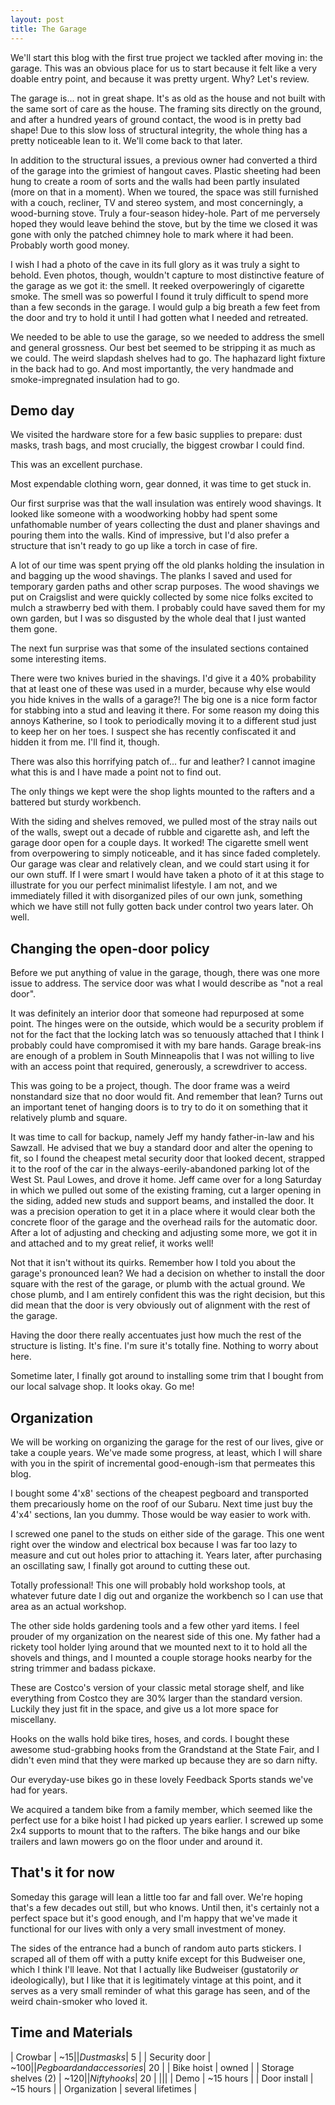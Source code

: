 ```yaml
---
layout: post
title: The Garage
---
```


We'll start this blog with the first true project we tackled after moving in: the garage.
This was an obvious place for us to start because it felt like a very doable entry point, and because it was pretty urgent. Why? Let's review.

The garage is... not in great shape.
It's as old as the house and not built with the same sort of care as the house.
The framing sits directly on the ground, and after a hundred years of ground contact, the wood is in pretty bad shape!
Due to this slow loss of structural integrity, the whole thing has a pretty noticeable lean to it.
We'll come back to that later.

In addition to the structural issues, a previous owner had converted a third of the garage into the grimiest of hangout caves.
Plastic sheeting had been hung to create a room of sorts and the walls had been partly insulated (more on that in a moment).
When we toured, the space was still furnished with a couch, recliner, TV and stereo system, and most concerningly, a wood-burning stove.
Truly a four-season hidey-hole.
Part of me perversely hoped they would leave behind the stove, but by the time we closed it was gone with only the patched chimney hole to mark where it had been.
Probably worth good money.

I wish I had a photo of the cave in its full glory as it was truly a sight to behold.
Even photos, though, wouldn't capture to most distinctive feature of the garage as we got it: the smell.
It reeked overpoweringly of cigarette smoke.
The smell was so powerful I found it truly difficult to spend more than a few seconds in the garage.
I would gulp a big breath a few feet from the door and try to hold it until I had gotten what I needed and retreated.

We needed to be able to use the garage, so we needed to address the smell and general grossness.
Our best bet seemed to be stripping it as much as we could.
The weird slapdash shelves had to go.
The haphazard light fixture in the back had to go.
And most importantly, the very handmade and smoke-impregnated insulation had to go.

## Demo day ##

We visited the hardware store for a few basic supplies to prepare: dust masks, trash bags, and most crucially, the biggest crowbar I could find.

This was an excellent purchase.

Most expendable clothing worn, gear donned, it was time to get stuck in.

Our first surprise was that the wall insulation was entirely wood shavings.
It looked like someone with a woodworking hobby had spent some unfathomable number of years collecting the dust and planer shavings and pouring them into the walls.
Kind of impressive, but I'd also prefer a structure that isn't ready to go up like a torch in case of fire.

A lot of our time was spent prying off the old planks holding the insulation in and bagging up the wood shavings.
The planks I saved and used for temporary garden paths and other scrap purposes.
The wood shavings we put on Craigslist and were quickly collected by some nice folks excited to mulch a strawberry bed with them.
I probably could have saved them for my own garden, but I was so disgusted by the whole deal that I just wanted them gone.

The next fun surprise was that some of the insulated sections contained some interesting items.

There were two knives buried in the shavings.
I'd give it a 40% probability that at least one of these was used in a murder, because why else would you hide knives in the walls of a garage?!
The big one is a nice form factor for stabbing into a stud and leaving it there.
For some reason my doing this annoys Katherine, so I took to periodically moving it to a different stud just to keep her on her toes.
I suspect she has recently confiscated it and hidden it from me.
I'll find it, though.

There was also this horrifying patch of... fur and leather?
I cannot imagine what this is and I have made a point not to find out.

The only things we kept were the shop lights mounted to the rafters and a battered but sturdy workbench.

With the siding and shelves removed, we pulled most of the stray nails out of the walls, swept out a decade of rubble and cigarette ash, and left the garage door open for a couple days.
It worked!
The cigarette smell went from overpowering to simply noticeable, and it has since faded completely.
Our garage was clear and relatively clean, and we could start using it for our own stuff.
If I were smart I would have taken a photo of it at this stage to illustrate for you our perfect minimalist lifestyle.
I am not, and we immediately filled it with disorganized piles of our own junk, something which we have still not fully gotten back under control two years later.
Oh well.

## Changing the open-door policy ##

Before we put anything of value in the garage, though, there was one more issue to address.
The service door was what I would describe as "not a real door".

It was definitely an interior door that someone had repurposed at some point.
The hinges were on the outside, which would be a security problem if not for the fact that the locking latch was so tenuously attached that I think I probably could have compromised it with my bare hands.
Garage break-ins are enough of a problem in South Minneapolis that I was not willing to live with an access point that required, generously, a screwdriver to access.

This was going to be a project, though.
The door frame was a weird nonstandard size that no door would fit.
And remember that lean?
Turns out an important tenet of hanging doors is to try to do it on something that it relatively plumb and square.

It was time to call for backup, namely Jeff my handy father-in-law and his Sawzall.
He advised that we buy a standard door and alter the opening to fit, so I found the cheapest metal security door that looked decent, strapped it to the roof of the car in the always-eerily-abandoned parking lot of the West St. Paul Lowes, and drove it home.
Jeff came over for a long Saturday in which we pulled out some of the existing framing, cut a larger opening in the siding, added new studs and support beams, and installed the door.
It was a precision operation to get it in a place where it would clear both the concrete floor of the garage and the overhead rails for the automatic door.
After a lot of adjusting and checking and adjusting some more, we got it in and attached and to my great relief, it works well!

Not that it isn't without its quirks.
Remember how I told you about the garage's pronounced lean?
We had a decision on whether to install the door square with the rest of the garage, or plumb with the actual ground.
We chose plumb, and I am entirely confident this was the right decision, but this did mean that the door is very obviously out of alignment with the rest of the garage.

Having the door there really accentuates just how much the rest of the structure is listing.
It's fine.
I'm sure it's totally fine.
Nothing to worry about here.

Sometime later, I finally got around to installing some trim that I bought from our local salvage shop.
It looks okay.
Go me!

## Organization ##

We will be working on organizing the garage for the rest of our lives, give or take a couple years.
We've made some progress, at least, which I will share with you in the spirit of incremental good-enough-ism that permeates this blog.

I bought some 4'x8' sections of the cheapest pegboard and transported them precariously home on the roof of our Subaru.
Next time just buy the 4'x4' sections, Ian you dummy.
Those would be way easier to work with.

I screwed one panel to the studs on either side of the garage.
This one went right over the window and electrical box because I was far too lazy to measure and cut out holes prior to attaching it.
Years later, after purchasing an oscillating saw, I finally got around to cutting these out.

Totally professional!
This one will probably hold workshop tools, at whatever future date I dig out and organize the workbench so I can use that area as an actual workshop.

The other side holds gardening tools and a few other yard items.
I feel prouder of my organization on the nearest side of this one.
My father had a rickety tool holder lying around that we mounted next to it to hold all the shovels and things, and I mounted a couple storage hooks nearby for the string trimmer and badass pickaxe.

These are Costco's version of your classic metal storage shelf, and like everything from Costco they are 30% larger than the standard version. Luckily they just fit in the space, and give us a lot more space for miscellany.

Hooks on the walls hold bike tires, hoses, and cords.
I bought these awesome stud-grabbing hooks from the Grandstand at the State Fair, and I didn't even mind that they were marked up because they are so darn nifty.

Our everyday-use bikes go in these lovely Feedback Sports stands we've had for years.

We acquired a tandem bike from a family member, which seemed like the perfect use for a bike hoist I had picked up years earlier.
I screwed up some 2x4 supports to mount that to the rafters.
The bike hangs and our bike trailers and lawn mowers go on the floor under and around it.

## That's it for now ##

Someday this garage will lean a little too far and fall over.
We're hoping that's a few decades out still, but who knows.
Until then, it's certainly not a perfect space but it's good enough, and I'm happy that we've made it functional for our lives with only a very small investment of money.

The sides of the entrance had a bunch of random auto parts stickers.
I scraped all of them off with a putty knife except for this Budweiser one, which I think I'll leave.
Not that I actually like Budweiser (gustatorily *or* ideologically), but I like that it is legitimately vintage at this point, and it serves as a very small reminder of what this garage has seen, and of the weird chain-smoker who loved it.

## Time and Materials ##

| Crowbar | ~$15 |
| Dust masks | ~$5 |
| Security door | ~$100 |
| Pegboard and accessories | ~$20 |
| Bike hoist | owned |
| Storage shelves (2) | ~$120 |
| Nifty hooks | ~$20 |
|||
| Demo | ~15 hours |
| Door install | ~15 hours |
| Organization | several lifetimes |
